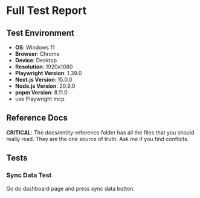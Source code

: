 # Full Test Report

## **Test Environment**

- **OS**: Windows 11
- **Browser**: Chrome
- **Device**: Desktop
- **Resolution**: 1920x1080
- **Playwright Version**: 1.39.0
- **Next.js Version**: 15.0.0
- **Node.js Version**: 20.9.0
- **pnpm Version**: 8.11.0
- use Playwright mcp

## Reference Docs
**CRITICAL**:
The docs/entity-reference folder has all the files that you should really read.
They are the one source of truth. Ask me if you find conflicts.

## Tests

### Sync Data Test
Go do dashboard page and press sync data button.
